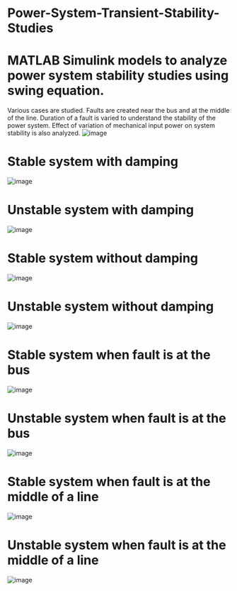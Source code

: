 # Power-System-Transient-Stability-Studies
# MATLAB Simulink models to analyze power system stability studies using swing equation.
Various cases are studied. Faults are created near the bus and at the middle of the line. Duration of a fault is varied to understand the stability of the power system.
Effect of variation of mechanical input power on system stability is also analyzed.
![image](https://github.com/Divya-Samudra/Power-System-Transient-Stability-Studies/assets/130666521/368b99e8-8ca0-4120-867a-56f9d88ce96c)
# Stable system with damping
![image](https://github.com/Divya-Samudra/Power-System-Transient-Stability-Studies/assets/130666521/56b55154-0e13-4a47-a40e-91288782ea10)
# Unstable system with damping
![image](https://github.com/Divya-Samudra/Power-System-Transient-Stability-Studies/assets/130666521/521c2284-b713-4ae0-9cd2-40d01acef935)
# Stable system without damping
![image](https://github.com/Divya-Samudra/Power-System-Transient-Stability-Studies/assets/130666521/c8134805-0106-4b96-9f74-0f1f083da2be)
# Unstable system without damping
![image](https://github.com/Divya-Samudra/Power-System-Transient-Stability-Studies/assets/130666521/b5909e9f-7d4d-47ec-8dad-9775871ef3c0)
# Stable system when fault is at the bus
![image](https://github.com/Divya-Samudra/Power-System-Transient-Stability-Studies/assets/130666521/3070ff7c-5d6a-463f-a4c1-caa9ca63c16d)
# Unstable system when fault is at the bus
![image](https://github.com/Divya-Samudra/Power-System-Transient-Stability-Studies/assets/130666521/eda4beef-b927-4590-9719-f873dca867db)
# Stable system when fault is at the middle of a line
![image](https://github.com/Divya-Samudra/Power-System-Transient-Stability-Studies/assets/130666521/01c8b9af-2d67-4abc-a0bb-ad67e8bff210)
# Unstable system when fault is at the middle of a line
![image](https://github.com/Divya-Samudra/Power-System-Transient-Stability-Studies/assets/130666521/361052b0-eaac-40eb-8a1f-cdab8a1feb25)

